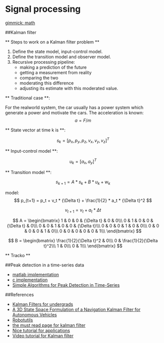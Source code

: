 Signal processing
===========
[gimmick: math]()


##Kalman filter

** Steps to work on a Kalman filter problem **

1. Define the state model, input-control model.
2. Define the transition model and observer model.
3. Recursive processing pipeline:
	- making a prediction of the future
	- getting a measurement from reality
	- comparing the two 
	- moderating this difference
	- adjusting its estimate with this moderated value.


** Traditional case **:

For the realworld system, the car usually has a power system which generate a power and motivate the cars. The acceleration is known: $$ a = F/m $$


** State vector at time k is **:

$$ s_k = [p_x, p_y, p_z, v_x, v_y, v_z]^T $$

** Input-control model **:

$$ u_k = [a_x, a_y]^T $$

** Transition model **:

$$s_{k+1} = A * s_k + B * {u_k} + w_k$$

model:
$$ p_{t+1} = p_t + v_t * {\Delta t} + \frac{1}{2} * a_t * {\Delta t}^2 $$

$$ v_{t+1} = v_t + a_t * {\Delta t} $$

$$ A = 
\begin{bmatrix}
1 & 0 & 0 & {\Delta t} & 0 & 0\\\
0 & 1 & 0 & 0 & {\Delta t} & 0\\\
0 & 0 & 1 & 0 & 0 & {\Delta t}\\\
0 & 0 & 0 & 1 & 0 & 0\\\
0 & 0 & 0 & 0 & 1 & 0\\\
0 & 0 & 0 & 0 & 0 & 1\\\
\end{bmatrix}
$$


$$ B = 
\begin{bmatrix}
\frac{1}{2}{\Delta t}^2  & 0\\\
0 & \frac{1}{2}{\Delta t}^2\\\
1 & 0\\\
0 & 1\\\
\end{bmatrix}
$$



** Tracko ** 







##Peak detection in a time-series data

- [matlab implementation](http://billauer.co.il/peakdet.html)
- [c implementation](https://github.com/xuphys/peakdetect)
- [Simple Algorithms for Peak Detection in Time-Series](http://www.tcs-trddc.com/trddc_website/pdf/SRL/Palshikar_SAPDTS_2009.pdf)

##References

- [Kalman Filters for undergrads](http://greg.czerniak.info/guides/kalman1/)
- [A 3D State Space Formulation of a Navigation Kalman Filter for Autonomous Vehicles](http://www.frc.ri.cmu.edu/~alonzo/pubs/reports/kalman_V2.pdf)
- [Robotutils](https://github.com/psigen/robotutils)
- [the must read page for kalman filter](http://www.cs.unc.edu/~welch/kalman/) 
- [Nice tutorial for applications](http://blog.tkjelectronics.dk/2012/09/a-practical-approach-to-kalman-filter-and-how-to-implement-it/)
- [Video tutorial for Kalman filter](http://studentdavestutorials.weebly.com/kalman-filter-with-matlab-code.html)